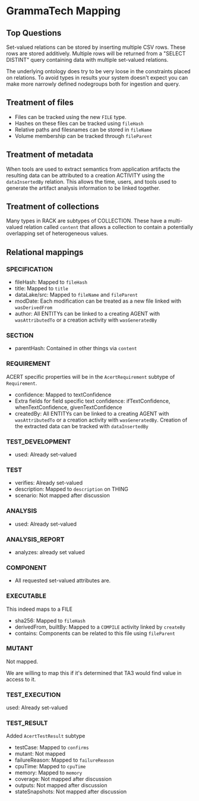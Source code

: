 # GrammaTech Mapping

## Top Questions

Set-valued relations can be stored by inserting multiple CSV rows.
These rows are stored additively. Multiple rows will be returned
from a "SELECT DISTINT" query containing data with multiple
set-valued relations.

The underlying ontology does try to be very loose in
the constraints placed on relations. To avoid types in results
your system doesn't expect you can make more narrowly defined
nodegroups both for ingestion and query.

## Treatment of files

- Files can be tracked using the new `FILE` type.
- Hashes on these files can be tracked using `fileHash`
- Relative paths and filesnames can be stored in `fileName`
- Volume membership can be tracked through `fileParent`

## Treatment of metadata

When tools are used to extract semantics from application artifacts
the resulting data can be attributed to a creation ACTIVITY using
the `dataInsertedBy` relation. This allows the time, users, and tools
used to generate the artifact analysis information to be linked together.

## Treatment of collections

Many types in RACK are subtypes of COLLECTION. These have a multi-valued
relation called `content` that allows a collection to contain a potentially
overlapping set of heterogeneous values.

## Relational mappings

### SPECIFICATION

- fileHash: Mapped to `fileHash`
- title: Mapped to `title`
- dataLake/src: Mapped to `fileName` and `fileParent`
- modDate: Each modification can be treated as a new file linked with `wasDerivedFrom`
- author: All ENTITYs can be linked to a creating AGENT with `wasAttributedTo` or
  a creation activity with `wasGeneratedBy`

### SECTION

- parentHash: Contained in other things via `content`

### REQUIREMENT

ACERT specific properties will be in the `AcertRequirement` subtype
of `Requirement`.

- confidence: Mapped to textConfidence
- Extra fields for field specific text confidence: ifTextConfidence,
  whenTextConfidence, givenTextConfidence
- createdBy: All ENTITYs can be linked to a creating AGENT with `wasAttributedTo` or
  a creation activity with `wasGeneratedBy`. Creation of the extracted data can
  be tracked with `dataInsertedBy`

### TEST\_DEVELOPMENT

- used: Already set-valued

### TEST

- verifies: Already set-valued
- description: Mapped to `description` on THING
- scenario: Not mapped after discussion

### ANALYSIS

- used: Already set-valued

### ANALYSIS\_REPORT

- analyzes: already set valued

### COMPONENT

- All requested set-valued attributes are.

### EXECUTABLE

This indeed maps to a FILE

- sha256: Mapped to `fileHash`
- derivedFrom, builtBy: Mapped to a `COMPILE` activity linked by `createBy`
- contains: Components can be related to this file using `fileParent`

### MUTANT

Not mapped.

We are willing to map this if it's determined that TA3 would find value in
access to it.

### TEST\_EXECUTION

used: Already set-valued

### TEST\_RESULT

Added `AcertTestResult` subtype

- testCase: Mapped to `confirms`
- mutant: Not mapped
- failureReason: Mapped to `failureReason`
- cpuTime: Mapped to `cpuTime`
- memory: Mapped to `memory`
- coverage: Not mapped after discussion
- outputs: Not mapped after discussion
- stateSnapshots: Not mapped after discussion
